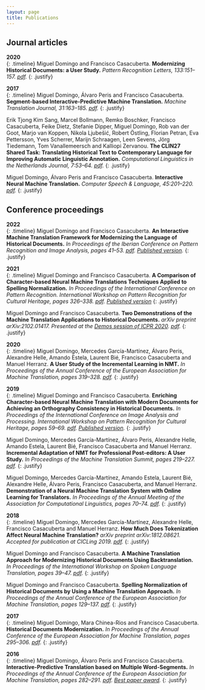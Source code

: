 ```yaml
---
layout: page
title: Publications
---
```


## Journal articles

**2020** <br />
{: .timeline}
Miguel Domingo and Francisco Casacuberta.
**Modernizing Historical Documents: a User Study.**
*Pattern Recognition Letters, 133:151–157. [pdf](https://arxiv.org/pdf/1907.00659.pdf).*
{: .justify}

**2017** <br />
{: .timeline}
Miguel Domingo, Álvaro Peris and Francisco Casacuberta.
**Segment-based Interactive-Predictive Machine Translation.**
*Machine Translation Journal, 31:163–185. [pdf](https://riunet.upv.es/bitstream/handle/10251/103640/Author%20Version.pdf?sequence=3&isAllowed=y).*
{: .justify}

Erik Tjong Kim Sang, Marcel Bollmann, Remko Boschker, Francisco Casacuberta, Feike Dietz, Stefanie Dipper, Miguel Domingo, Rob van der Goot, Marjo van Koppen, Nikola Ljubešić, Robert Östling, Florian Petran, Eva Pettersson, Yves Scherrer, Marijn Schraagen, Leen Sevens, Jörg Tiedemann, Tom Vanallemeersch and Kalliopi Zervanou.
**The CLIN27 Shared Task: Translating Historical Text to Contemporary Language for Improving Automatic Linguistic Annotation.**
*Computational Linguistics in the Netherlands Journal, 7:53–64. [pdf](https://clinjournal.org/clinj/article/view/68/61).*
{: .justify}

Miguel Domingo, Álvaro Peris and Francisco Casacuberta.
**Interactive Neural Machine Translation.**
*Computer Speech & Language, 45:201–220. [pdf](https://riunet.upv.es/bitstream/handle/10251/83641/2016-CSL-Peris-Domingo-Casacuberta.autor.pdf?sequence=3&isAllowed=y).*
{: .justify}

## Conference proceedings
**2022** <br />
{: .timeline}
Miguel Domingo and Francisco Casacuberta.
**An Interactive Machine Translation Framework for Modernizing the Language of Historical Documents.**
*In Proceedings of the Iberian Conference on Pattern Recognition and Image Analysis, pages 41–53. [pdf](papers/IbPRIA2022.pdf). [Published version](https://doi.org/10.1007/978-3-031-04881-4_4).*
{: .justify}

**2021** <br />
{: .timeline}
Miguel Domingo and Francisco Casacuberta.
**A Comparison of Character-based Neural Machine Translations Techniques Applied to Spelling Normalization.**
*In Proceedings of the International Conference on Pattern Recognition. International Workshop on Pattern Recognition for Cultural Heritage, pages 326–338. [pdf](papers/PatReCH2020.pdf). [Published version](https://doi.org/10.1007/978-3-030-68787-8_24)*
{: .justify}

Miguel Domingo and Francisco Casacuberta.
**Two Demonstrations of the Machine Translation Applications to Historical Documents.**
*arXiv preprint arXiv:2102.01417. Presented at the [Demos session of ICPR 2020](https://www.micc.unifi.it/icpr2020/index.php/demos/). [pdf](https://arxiv.org/pdf/2102.01417).*
{: .justify}

**2020** <br />
{: .timeline}
Miguel Domingo, Mercedes García-Martínez, Álvaro Peris, Alexandre Helle, Amando Estela, Laurent Bié, Francisco Casacuberta and Manuel Herranz.
**A User Study of the Incremental Learning in NMT.**
*In Proceedings of the Annual Conference of the European Association for Machine Translation, pages 319–328. [pdf](https://www.aclweb.org/anthology/2020.eamt-1.34.pdf).*
{: .justify}

**2019** <br />
{: .timeline}
Miguel Domingo and Francisco Casacuberta.
**Enriching Character-based Neural Machine Translation with Modern Documents for Achieving an Orthography Consistency in Historical Documents.**
*In Proceedings of the International Conference on Image Analysis and Processing. International Workshop on Pattern Recognition for Cultural Heritage, pages 59–69. [pdf](papers/PatReCH2019.pdf). [Published version](https://doi.org/10.1007/978-3-030-30754-7_7).*
{: .justify}

Miguel Domingo, Mercedes García-Martínez, Álvaro Peris, Alexandre Helle, Amando Estela, Laurent Bié, Francisco Casacuberta and Manuel Herranz.
**Incremental Adaptation of NMT for Professional Post-editors: A User Study.**
*In Proceedings of the Machine Translation Summit, pages 219–227. [pdf](https://aclanthology.org/W19-6737.pdf).*
{: .justify}

Miguel Domingo, Mercedes García-Martínez, Amando Estela, Laurent Bié, Alexandre Helle, Álvaro Peris, Francisco Casacuberta, and Manuel Herranz.
**Demonstration of a Neural Machine Translation System with Online Learning for Translators.**
*In Proceedings of the Annual Meeting of the Association for Computational Linguistics, pages 70–74. [pdf](https://aclanthology.org/P19-3012.pdf).*
{: .justify}

**2018** <br />
{: .timeline}
Miguel Domingo, Mercedes García-Martínez, Alexandre Helle, Francisco Casacuberta and Manuel Herranz.
**How Much Does Tokenization Affect Neural Machine Translation?**
*arXiv preprint arXiv:1812.08621. Accepted for publication at CICLing 2019. [pdf](https://arxiv.org/pdf/1812.08621).*
{: .justify}

Miguel Domingo and Francisco Casacuberta.
**A Machine Translation Approach for Modernizing Historical Documents Using Backtranslation.**
*In Proceedings of the International Workshop on Spoken Language Translation, pages 39–47. [pdf](https://workshop2018.iwslt.org/downloads/Proceedings_IWSLT_2018.pdf#page=54).*
{: .justify}

Miguel Domingo and Francisco Casacuberta.
**Spelling Normalization of Historical Documents by Using a Machine Translation Approach.**
*In Proceedings of the Annual Conference of the European Association for Machine Translation, pages 129–137. [pdf](https://rua.ua.es/dspace/bitstream/10045/76035/1/EAMT2018-Proceedings_15.pdf).*
{: .justify}

**2017** <br />
{: .timeline}
Miguel Domingo, Mara Chinea-Rios and Francisco Casacuberta.
**Historical Documents Modernization.**
*In Proceedings of the Annual Conference of the European Association for Machine Translation, pages 295–306. [pdf](https://ufal.mff.cuni.cz/pbml/108/art-domingo-chinea-rios-casacuberta.pdf).*
{: .justify}

**2016** <br />
{: .timeline}
Miguel Domingo, Álvaro Peris and Francisco Casacuberta.
**Interactive-Predictive Translation based on Multiple Word-Segments.**
*In Proceedings of the Annual Conference of the European Association for Machine Translation, pages 282–291. [pdf](https://aclanthology.org/W16-3415.pdf). [Best paper award](documents/EAMT2016-BestPaperAward.pdf).*
{: .justify}

